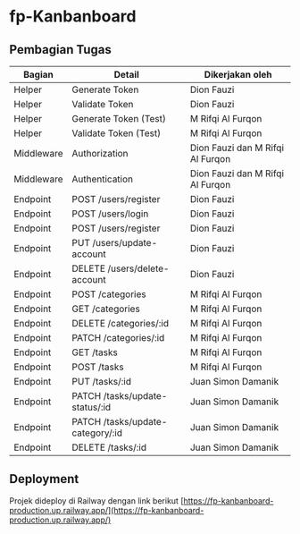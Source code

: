 ﻿# fp-Kanbanboard
 
## Pembagian Tugas

| Bagian     | Detail             | Dikerjakan oleh          |
|------------|--------------------|--------------------------|
| Helper     | Generate Token     | Dion Fauzi |
| Helper     | Validate Token     | Dion Fauzi |
| Helper     | Generate Token (Test)     | M Rifqi Al Furqon |
| Helper     | Validate Token (Test)     | M Rifqi Al Furqon |
| Middleware | Authorization      | Dion Fauzi dan M Rifqi Al Furqon |
| Middleware | Authentication      | Dion Fauzi dan M Rifqi Al Furqon |
| Endpoint   | POST /users/register         | Dion Fauzi |
| Endpoint   | POST /users/login         | Dion Fauzi |
| Endpoint   | POST /users/register         | Dion Fauzi |
| Endpoint   | PUT /users/update-account         | Dion Fauzi |
| Endpoint   | DELETE /users/delete-account         | Dion Fauzi |
| Endpoint   | POST /categories         | M Rifqi Al Furqon |
| Endpoint   | GET /categories         | M Rifqi Al Furqon |
| Endpoint   | DELETE /categories/:id         | M Rifqi Al Furqon |
| Endpoint   | PATCH /categories/:id         | M Rifqi Al Furqon |
| Endpoint   | GET /tasks         | M Rifqi Al Furqon |
| Endpoint   | POST /tasks         | M Rifqi Al Furqon |
| Endpoint   | PUT /tasks/:id         | Juan Simon Damanik |
| Endpoint   | PATCH /tasks/update-status/:id         | Juan Simon Damanik |
| Endpoint   | PATCH /tasks/update-category/:id         | Juan Simon Damanik |
| Endpoint   | DELETE /tasks/:id         | Juan Simon Damanik |

## Deployment
Projek dideploy di Railway dengan link berikut [https://fp-kanbanboard-production.up.railway.app/](https://fp-kanbanboard-production.up.railway.app/)

